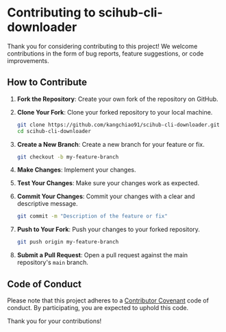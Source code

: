 # Contributing to scihub-cli-downloader

Thank you for considering contributing to this project! We welcome contributions in the form of bug reports, feature suggestions, or code improvements.

## How to Contribute

1. **Fork the Repository**: Create your own fork of the repository on GitHub.

2. **Clone Your Fork**: Clone your forked repository to your local machine.

   ```bash
   git clone https://github.com/kangchiao91/scihub-cli-downloader.git
   cd scihub-cli-downloader
   ```

3. **Create a New Branch**: Create a new branch for your feature or fix.

   ```bash
   git checkout -b my-feature-branch
   ```

4. **Make Changes**: Implement your changes.

5. **Test Your Changes**: Make sure your changes work as expected.

6. **Commit Your Changes**: Commit your changes with a clear and descriptive message.

   ```bash
   git commit -m "Description of the feature or fix"
   ```

7. **Push to Your Fork**: Push your changes to your forked repository.

   ```bash
   git push origin my-feature-branch
   ```

8. **Submit a Pull Request**: Open a pull request against the main repository's `main` branch.

## Code of Conduct

Please note that this project adheres to a [Contributor Covenant](https://www.contributor-covenant.org/) code of conduct. By participating, you are expected to uphold this code.

Thank you for your contributions!